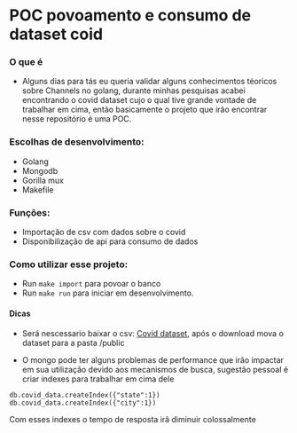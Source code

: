 # POC povoamento e consumo de dataset coid

### O que é

 - Alguns dias para tás eu queria validar alguns conhecimentos téoricos sobre Channels no golang, durante minhas pesquisas acabei encontrando o covid dataset cujo o qual tive grande vontade de trabalhar em cima, então basicamente o projeto que irão encontrar nesse repositório é uma POC.


### Escolhas de desenvolvimento:

- Golang
- Mongodb
- Gorilla mux
- Makefile

### Funções:

- Importação de csv com dados sobre o covid
- Disponibilização de api para consumo de dados

### Como utilizar esse projeto:

- Run `make import` para povoar o banco
- Run `make run` para iniciar em desenvolvimento.


#### Dicas
- Será nescessario baixar o csv: [Covid dataset](https://brasil.io/dataset/covid19/caso_full/), após o download mova o dataset para a pasta /public

- O mongo pode ter alguns problemas de performance que irão impactar  em sua utilização devido aos mecanismos de busca, sugestão pessoal é criar indexes para trabalhar em cima dele
```
db.covid_data.createIndex({"state":1})
db.covid_data.createIndex({"city":1})
```
Com esses indexes o tempo de resposta irã diminuir colossalmente 
